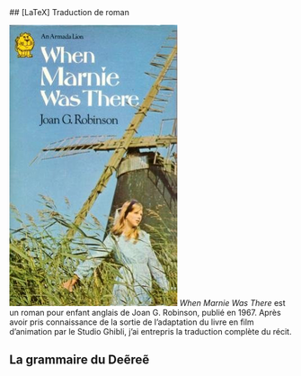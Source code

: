 <article class="perso fr">
## [LaTeX] Traduction de roman

![Couverture du roman When Marnie Was There](img/marnie.jpg)
_When Marnie Was There_ est un roman pour enfant anglais de Joan G. Robinson, publié en 1967. Après avoir pris connaissance de la sortie de l’adaptation du livre en film d’animation par le Studio Ghibli, j’ai entrepris la traduction complète du récit.

## La grammaire du Deẽreẽ
</article>

